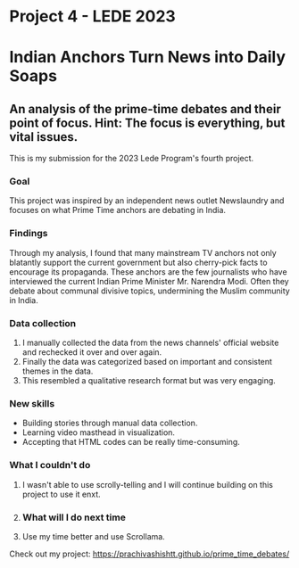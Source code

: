 # Project 4 - LEDE 2023

# Indian Anchors Turn News into Daily Soaps

## An analysis of the prime-time debates and their point of focus. Hint: The focus is everything, but vital issues. 

This is my submission for the 2023 Lede Program's fourth project. 

### Goal
This project was inspired by an independent news outlet Newslaundry and focuses on what Prime Time anchors are debating in India. 

### Findings
Through my analysis, I found that many mainstream TV anchors not only blatantly support the current government but also cherry-pick facts to encourage its propaganda. These anchors are the few journalists who have interviewed the current Indian Prime Minister Mr. Narendra Modi. Often they debate about communal divisive topics, undermining the Muslim community in India. 

### Data collection
1. I manually collected the data from the news channels' official website and rechecked it over and over again. 
2. Finally the data was categorized based on important and consistent themes in the data.
3. This resembled a qualitative research format but was very engaging. 

### New skills
- Building stories through manual data collection. 
- Learning video masthead in visualization.
- Accepting that HTML codes can be really time-consuming. 
  
### What I couldn't do 
1. I wasn't able to use scrolly-telling and I will continue building on this project to use it enxt. 

3. ### What will I do next time 
1. Use my time better and use Scrollama.

Check out my project: https://prachivashishtt.github.io/prime_time_debates/
